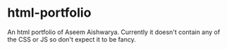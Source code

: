 # html-portfolio
An html portfolio of Aseem Aishwarya. Currently it doesn't contain any of the CSS or JS so don't expect it to be fancy.
